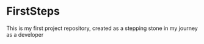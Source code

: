 # FirstSteps
This is my first project repository, created as a stepping stone in my journey as a developer
